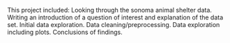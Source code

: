 This project included:
  Looking through the sonoma animal shelter data.
  Writing an introduction of a question of interest and explanation of the data set.
  Initial data exploration.
  Data cleaning/preprocessing.
  Data exploration including plots.
  Conclusions of findings.
